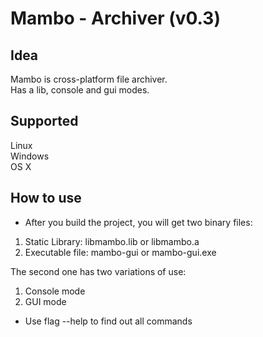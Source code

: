 # Mambo - Archiver (v0.3)
## Idea
Mambo is cross-platform file archiver.  
Has a lib, console and gui modes.

## Supported
Linux  
Windows  
OS X

## How to use
- After you build the project, you will get two binary files: 
1. Static Library: libmambo.lib or libmambo.a
2. Executable file: mambo-gui or mambo-gui.exe  

The second one has two variations of use: 
1. Console mode
2. GUI mode

- Use flag --help to find out all commands 